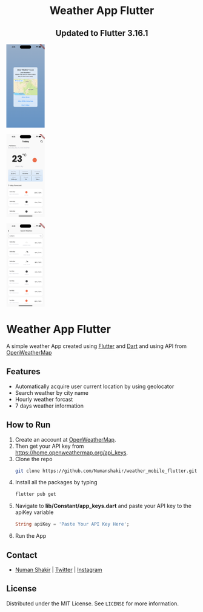 <h1 align="center">Weather App Flutter</h1>
<h2 align="center">Updated to Flutter 3.16.1</h2>


<p>
<img src="https://raw.githubusercontent.com/Numanshakir/weather_mobile_flutter/master/assets/images/Simulator%20Screenshot%20-%20iPhone%2015%20Pro%20Max%20-%202023-12-16%20at%2016.35.19.png" width="20%"></img> 
<!-- 
<img src="https://github.com/Numanshakir/weather_mobile_flutter/blob/master/assets/images/Simulator%20Screenshot%20-%20iPhone%2015%20Pro%20Max%20-%202023-12-16%20at%2016.35.24.png?raw=true" width="20%"></img>  -->

<img src="https://github.com/Numanshakir/weather_mobile_flutter/blob/master/assets/images/Simulator%20Screenshot%20-%20iPhone%2015%20Pro%20Max%20-%202023-12-16%20at%2016.35.35.png?raw=true" width="20%"></img> 
<!-- 
<img src="https://github.com/Numanshakir/weather_mobile_flutter/blob/master/assets/images/Simulator%20Screenshot%20-%20iPhone%2015%20Pro%20Max%20-%202023-12-16%20at%2016.40.00.png?raw=true" width="20%"></img>  -->

<img src="https://github.com/Numanshakir/weather_mobile_flutter/blob/master/assets/images/Simulator%20Screenshot%20-%20iPhone%2015%20Pro%20Max%20-%202023-12-16%20at%2016.40.08.png?raw=true" width="20%"></img> 
</p> 

# Weather App Flutter

A simple weather App created using [Flutter](https://flutter.dev/) and [Dart](https://dart.dev/) and using API from [OpenWeatherMap](https://openweathermap.org/)

## Features
- Automatically acquire user current location by using geolocator
- Search weather by city name
- Hourly weather forcast 
- 7 days weather information 

## How to Run
1. Create an account at [OpenWeatherMap](https://openweathermap.org/).
2. Then get your API key from https://home.openweathermap.org/api_keys.
3. Clone the repo
   ```sh
   git clone https://github.com/Numanshakir/weather_mobile_flutter.git
   ```
4. Install all the packages by typing
   ```sh
   flutter pub get
   ```
5. Navigate to **lib/Constant/app_keys.dart** and paste your API key to the apiKey variable
   ```dart
   String apiKey = 'Paste Your API Key Here';
   ```
6. Run the App

## Contact
- [Numan Shakir](https://github.com/Numanshakir/) | [Twitter](https://twitter.com/Numan_Shakir248) | [Instagram](https://www.instagram.com/numan_shakir.248/)

## License
Distributed under the MIT License. See `LICENSE` for more information.
